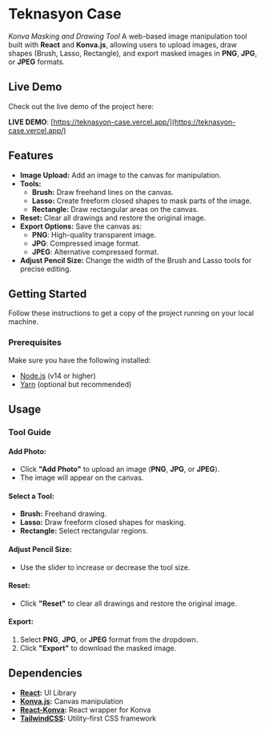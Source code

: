 # **Teknasyon Case**

*Konva Masking and Drawing Tool*
A web-based image manipulation tool built with **React** and **Konva.js**, allowing users to upload images, draw shapes (Brush, Lasso, Rectangle), and export masked images in **PNG**, **JPG**, or **JPEG** formats.

## Live Demo

Check out the live demo of the project here:

**LIVE DEMO**: [https://teknasyon-case.vercel.app/](https://teknasyon-case.vercel.app/)

## **Features**

- **Image Upload:** Add an image to the canvas for manipulation.
- **Tools:**
  - **Brush:** Draw freehand lines on the canvas.
  - **Lasso:** Create freeform closed shapes to mask parts of the image.
  - **Rectangle:** Draw rectangular areas on the canvas.
- **Reset:** Clear all drawings and restore the original image.
- **Export Options:** Save the canvas as:
  - **PNG**: High-quality transparent image.
  - **JPG**: Compressed image format.
  - **JPEG**: Alternative compressed format.
- **Adjust Pencil Size:** Change the width of the Brush and Lasso tools for precise editing.

## **Getting Started**

Follow these instructions to get a copy of the project running on your local machine.

### **Prerequisites**

Make sure you have the following installed:

- [Node.js](https://nodejs.org/) (v14 or higher)
- [Yarn](https://yarnpkg.com/) (optional but recommended)


## **Usage**

### **Tool Guide**

#### **Add Photo:**

- Click **"Add Photo"** to upload an image (**PNG**, **JPG**, or **JPEG**).
- The image will appear on the canvas.

#### **Select a Tool:**

- **Brush:** Freehand drawing.
- **Lasso:** Draw freeform closed shapes for masking.
- **Rectangle:** Select rectangular regions.

#### **Adjust Pencil Size:**

- Use the slider to increase or decrease the tool size.

#### **Reset:**

- Click **"Reset"** to clear all drawings and restore the original image.

#### **Export:**

1. Select **PNG**, **JPG**, or **JPEG** format from the dropdown.
2. Click **"Export"** to download the masked image.

## **Dependencies**

- **[React](https://reactjs.org/):** UI Library
- **[Konva.js](https://konvajs.org/):** Canvas manipulation
- **[React-Konva](https://github.com/konvajs/react-konva):** React wrapper for Konva
- **[TailwindCSS](https://tailwindcss.com/):** Utility-first CSS framework
